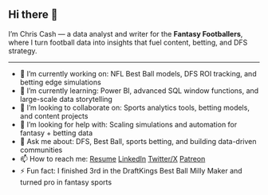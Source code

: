 ## Hi there 👋

I’m Chris Cash — a data analyst and writer for the **Fantasy Footballers**, where I turn football data into insights that fuel content, betting, and DFS strategy.  

---

- 🔭 I’m currently working on: NFL Best Ball models, DFS ROI tracking, and betting edge simulations  
- 🌱 I’m currently learning: Power BI, advanced SQL window functions, and large-scale data storytelling  
- 🤝 I’m looking to collaborate on: Sports analytics tools, betting models, and content projects  
- 🤔 I’m looking for help with: Scaling simulations and automation for fantasy + betting data  
- 💬 Ask me about: DFS, Best Ball, sports betting, and building data-driven communities  
- 📫 How to reach me: [Resume](https://docs.google.com/document/d/1rFbF65lclE42zaXwsq-xZF5PhN0n2siv6WkCmPIOovg/edit?usp=sharing) [LinkedIn](https://www.linkedin.com/in/chriscashsports/) [Twitter/X](https://x.com/chriscashmusic) [Patreon](https://patreon.com/betswithbigdata) 
- ⚡ Fun fact: I finished 3rd in the DraftKings Best Ball Milly Maker and turned pro in fantasy sports  
